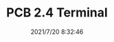 ﻿---
layout: post 
title: PCB 2.4  Terminal
is_home: true
tags: GRE DIN
categories: housing-terminal
overview: 
series: 
part_number: 0589-1
thumb_img: 
image: static/202107/589-20210720.jpg
date: 2021/7/20 8:32:46
---



